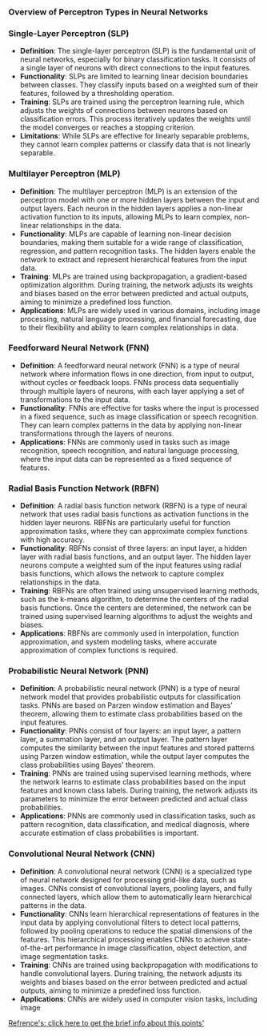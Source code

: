 ### Overview of Perceptron Types in Neural Networks

### Single-Layer Perceptron (SLP)
- **Definition**: The single-layer perceptron (SLP) is the fundamental unit of neural networks, especially for binary classification tasks. It consists of a single layer of neurons with direct connections to the input features.
- **Functionality**: SLPs are limited to learning linear decision boundaries between classes. They classify inputs based on a weighted sum of their features, followed by a thresholding operation.
- **Training**: SLPs are trained using the perceptron learning rule, which adjusts the weights of connections between neurons based on classification errors. This process iteratively updates the weights until the model converges or reaches a stopping criterion.
- **Limitations**: While SLPs are effective for linearly separable problems, they cannot learn complex patterns or classify data that is not linearly separable.

### Multilayer Perceptron (MLP)
- **Definition**: The multilayer perceptron (MLP) is an extension of the perceptron model with one or more hidden layers between the input and output layers. Each neuron in the hidden layers applies a non-linear activation function to its inputs, allowing MLPs to learn complex, non-linear relationships in the data.
- **Functionality**: MLPs are capable of learning non-linear decision boundaries, making them suitable for a wide range of classification, regression, and pattern recognition tasks. The hidden layers enable the network to extract and represent hierarchical features from the input data.
- **Training**: MLPs are trained using backpropagation, a gradient-based optimization algorithm. During training, the network adjusts its weights and biases based on the error between predicted and actual outputs, aiming to minimize a predefined loss function.
- **Applications**: MLPs are widely used in various domains, including image processing, natural language processing, and financial forecasting, due to their flexibility and ability to learn complex relationships in data.

### Feedforward Neural Network (FNN)
- **Definition**: A feedforward neural network (FNN) is a type of neural network where information flows in one direction, from input to output, without cycles or feedback loops. FNNs process data sequentially through multiple layers of neurons, with each layer applying a set of transformations to the input data.
- **Functionality**: FNNs are effective for tasks where the input is processed in a fixed sequence, such as image classification or speech recognition. They can learn complex patterns in the data by applying non-linear transformations through the layers of neurons.
- **Applications**: FNNs are commonly used in tasks such as image recognition, speech recognition, and natural language processing, where the input data can be represented as a fixed sequence of features.

### Radial Basis Function Network (RBFN)
- **Definition**: A radial basis function network (RBFN) is a type of neural network that uses radial basis functions as activation functions in the hidden layer neurons. RBFNs are particularly useful for function approximation tasks, where they can approximate complex functions with high accuracy.
- **Functionality**: RBFNs consist of three layers: an input layer, a hidden layer with radial basis functions, and an output layer. The hidden layer neurons compute a weighted sum of the input features using radial basis functions, which allows the network to capture complex relationships in the data.
- **Training**: RBFNs are often trained using unsupervised learning methods, such as the k-means algorithm, to determine the centers of the radial basis functions. Once the centers are determined, the network can be trained using supervised learning algorithms to adjust the weights and biases.
- **Applications**: RBFNs are commonly used in interpolation, function approximation, and system modeling tasks, where accurate approximation of complex functions is required.

### Probabilistic Neural Network (PNN)
- **Definition**: A probabilistic neural network (PNN) is a type of neural network model that provides probabilistic outputs for classification tasks. PNNs are based on Parzen window estimation and Bayes' theorem, allowing them to estimate class probabilities based on the input features.
- **Functionality**: PNNs consist of four layers: an input layer, a pattern layer, a summation layer, and an output layer. The pattern layer computes the similarity between the input features and stored patterns using Parzen window estimation, while the output layer computes the class probabilities using Bayes' theorem.
- **Training**: PNNs are trained using supervised learning methods, where the network learns to estimate class probabilities based on the input features and known class labels. During training, the network adjusts its parameters to minimize the error between predicted and actual class probabilities.
- **Applications**: PNNs are commonly used in classification tasks, such as pattern recognition, data classification, and medical diagnosis, where accurate estimation of class probabilities is important.

### Convolutional Neural Network (CNN)
- **Definition**: A convolutional neural network (CNN) is a specialized type of neural network designed for processing grid-like data, such as images. CNNs consist of convolutional layers, pooling layers, and fully connected layers, which allow them to automatically learn hierarchical patterns in the data.
- **Functionality**: CNNs learn hierarchical representations of features in the input data by applying convolutional filters to detect local patterns, followed by pooling operations to reduce the spatial dimensions of the features. This hierarchical processing enables CNNs to achieve state-of-the-art performance in image classification, object detection, and image segmentation tasks.
- **Training**: CNNs are trained using backpropagation with modifications to handle convolutional layers. During training, the network adjusts its weights and biases based on the error between predicted and actual outputs, aiming to minimize a predefined loss function.
- **Applications**: CNNs are widely used in computer vision tasks, including image

[Refrence's: click here to get the brief info about this points'](https://www.simplilearn.com/tutorials/deep-learning-tutorial/perceptron)
